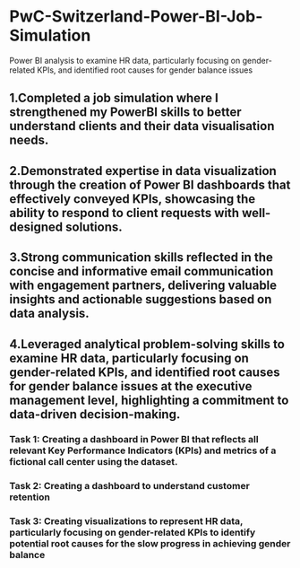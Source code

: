 # PwC-Switzerland-Power-BI-Job-Simulation
Power BI analysis to examine HR data, particularly focusing on gender-related KPIs, and identified root causes for gender balance issues
## 1.Completed a job simulation where I strengthened my PowerBI skills to better understand clients and their data visualisation needs.
## 2.Demonstrated expertise in data visualization through the creation of Power BI dashboards that effectively conveyed KPIs, showcasing the ability to respond to client requests with well-designed solutions.
## 3.Strong communication skills reflected in the concise and informative email communication with engagement partners, delivering valuable insights and actionable suggestions based on data analysis.
## 4.Leveraged analytical problem-solving skills to examine HR data, particularly focusing on gender-related KPIs, and identified root causes for gender balance issues at the executive management level, highlighting a commitment to data-driven decision-making.
 

### Task 1: Creating a dashboard in Power BI  that reflects all relevant Key Performance Indicators (KPIs) and metrics of a fictional call center using the dataset.
### Task 2: Creating a dashboard to understand customer retention
### Task 3: Creating visualizations to represent HR data, particularly focusing on gender-related KPIs to identify potential root causes for the slow progress in achieving gender balance 
